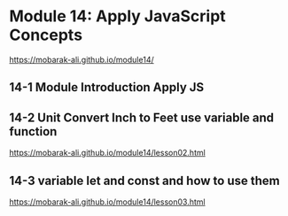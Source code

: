 # Module 14: Apply JavaScript Concepts 
https://mobarak-ali.github.io/module14/


## 14-1 Module Introduction Apply JS

## 14-2 Unit Convert Inch to Feet use variable and function
https://mobarak-ali.github.io/module14/lesson02.html

## 14-3 variable let and const and how to use them
https://mobarak-ali.github.io/module14/lesson03.html
